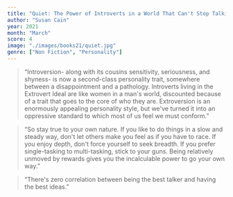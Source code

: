```yaml
---
title: "Quiet: The Power of Introverts in a World That Can't Stop Talking"
author: "Susan Cain"
year: 2021
month: "March"
score: 4
image: "./images/books21/quiet.jpg"
genre: ["Non Fiction", "Personality"]
---
```


> “Introversion- along with its cousins sensitivity, seriousness, and shyness- is now a second-class personality trait, somewhere between a disappointment and a pathology. Introverts living in the Extrovert Ideal are like women in a man's world, discounted because of a trait that goes to the core of who they are. Extroversion is an enormously appealing personality style, but we've turned it into an oppressive standard to which most of us feel we must conform.”

> “So stay true to your own nature. If you like to do things in a slow and steady way, don't let others make you feel as if you have to race. If you enjoy depth, don't force yourself to seek breadth. If you prefer single-tasking to multi-tasking, stick to your guns. Being relatively unmoved by rewards gives you the incalculable power to go your own way.”

> “There's zero correlation between being the best talker and having the best ideas.”
